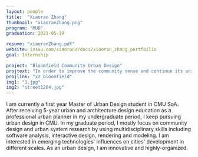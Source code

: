 ```yaml
---
layout: people
title:  "Xiaoran Zhang"
thumbnail: "xiaoranZhang.png"
program: "MUD"
graduation: 2021-05-19

resume: "xiaoranZhang.pdf"
website: issuu.com/xiaoranz/docs/xiaoran_zhang_portfoilio 
goal: Internship 

project: "Bloomfield Community Urban Design"
projtext: "In order to improve the community sense and continue its unique characteristic in the neighborhood, we explore the potential sites to develop different mixed-use projects that encourage Bloomfield to become a livable, friendly and energetic neighborhood in Pittsburgh."
projlink: "xz_bloomfield"
img1: "1.jpg"
img2: "street1204.jpg"
---
```


I am currently a first year Master of Urban Design student in CMU SoA. After receiving 5-year urban and architecture design education as a professional urban planner in my undergraduate period, I keep pursuing urban design in CMU. In my graduate period, I mostly focus on community design and urban system research by using multidisciplinary skills including software analysis, interactive design, rendering and modeling. I am interested in emerging technologies' influences on cities' development in different scales. As an urban design, I am innovative and highly-organized.
